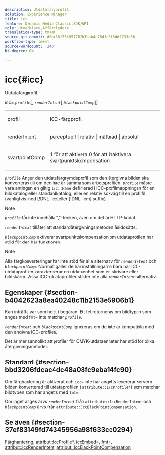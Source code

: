 ```yaml
---
description: Utdatafärgprofil.
solution: Experience Manager
title: icc
feature: Dynamic Media Classic,SDK/API
role: Utvecklare,Affärsledare
translation-type: tm+mt
source-git-commit: d0bc88f55f857762b3bab4c76d1e3f3dd2733d60
workflow-type: tm+mt
source-wordcount: '240'
ht-degree: 0%

---
```



# icc{#icc}

Utdatafärgprofil.

icc= *`profile`*[, *`renderIntent`*[,*`blackpointComp`*]]

<table id="simpletable_DF1914FD351E4F2BA61372A52F0CFFBF"> 
 <tr class="strow"> 
  <td class="stentry"> <p><span class="codeph"> <span class="varname"> profil</span></span> </p></td> 
  <td class="stentry"> <p>ICC-färgprofil. </p></td> 
 </tr> 
 <tr class="strow"> 
  <td class="stentry"> <p><span class="codeph"> <span class="varname"> renderIntent  </span> </span> </p></td> 
  <td class="stentry"> <p>perceptuell | relativ | mättnad | absolut </p></td> 
 </tr> 
 <tr class="strow"> 
  <td class="stentry"> <p><span class="codeph"> <span class="varname"> svartpointComp</span> </span> </p></td> 
  <td class="stentry"> <p>1 för att aktivera 0 för att inaktivera svartpunktskompensation. </p></td> 
 </tr> 
</table>

*`profile`* Anger den utdatafärgrymdsprofil som den återgivna bilden ska konverteras till om den inte är samma som arbetsprofilen. *`profile`* måste vara antingen en giltig  `icc::Name` definierad i ICC-profilmappningen för en bildkatalog eller standardkatalog, eller en relativ sökväg till en profilfil (vanligtvis med  [!DNL .icc]eller  [!DNL .icm] suffix).

>[!NOTE]
>
>*`profile`* får inte innehålla &quot;,&quot;-tecken, även om det är HTTP-kodat.

*`renderIntent`* tillåter att standardåtergivningsmetoden åsidosätts.

*`blackpointComp`* aktiverar svartpunktskompensation om utdataprofilen har stöd för den här funktionen.

>[!NOTE]
>
>Alla färgkonverteringar har inte stöd för alla alternativ för *`renderIntent`* och *`blackpointComp`*. Normalt gäller de här inställningarna bara när ICC-utdataprofilen karakteriserar en utdataenhet som en skrivare eller bildskärm. Vissa ICC-utdataprofiler stöder inte alla *`renderIntent`*-alternativ.

## Egenskaper {#section-b4042623a8ea40248c11b2153e5906b1}

Kan inträffa var som helst i begäran. Ett fel returneras om bildtypen som anges med `fmt=` inte matchar *`profile`*.

*`renderIntent`* och  *`blackpointComp`* ignoreras om de inte är kompatibla med den angivna ICC-profilen.

Det är mer sannolikt att profiler för CMYK-utdataenheter har stöd för olika återgivningsmetoder.

## Standard {#section-bbd3206fdcac4dc48a08fc9eba14fc90}

Om färghantering är aktiverat och `icc=` inte har angetts levererar servern bilden konverterad till utdataprofilen ( `attribute::IccProfile*`) som matchar bildtypen som har angetts med `fmt=`.

Om inget anges ärvs *`renderIntent`* från `attribute::IccRenderIntent` och *`blackpointComp`* ärvs från `attribute::IccBlackPointCompensation`.

## Se även {#section-37ef83149fd74345956a98f633cc0294}

[Färghantering](../../../../../ir-api/http-protocol/image-rendering-api-ref/c-ir-http-protocol-ref/c-ir-http-protocol-syntax-and-features/c-ir-color-management.md#concept-7bac7c2c41be42c1b301eae80abe6b8d),  [attribut::IccProfile*](../../../../../ir-api/material-cat/image-rendering-api-ref/c-ir-material-catalog/c-ir-attributes-reference/r-ir-iccprofilecmyk.md#reference-55aead2d924847ffbd1be4c46add7127),  [iccEmbed=](../../../../../ir-api/http-protocol/image-rendering-api-ref/c-ir-http-protocol-ref/c-ir-http-protocol-command-reference/r-ir-iccembed.md#reference-47a433138c7c4b29b9b29871b2491a7f),  [fmt=](../../../../../ir-api/http-protocol/image-rendering-api-ref/c-ir-http-protocol-ref/c-ir-http-protocol-command-reference/r-ir-fmt.md#reference-4c743f67d56b47c5b774fcc900ff758c),  [attribut::IccRenderIntent](../../../../../ir-api/material-cat/image-rendering-api-ref/c-ir-material-catalog/c-ir-attributes-reference/r-ir-iccrenderintent.md#reference-3b80b7a4c25545a593c5076f318b5c40),  [attribut::IccBlackPointCompensation](../../../../../ir-api/material-cat/image-rendering-api-ref/c-ir-material-catalog/c-ir-attributes-reference/r-ir-iccblackpointcompensation.md#reference-d939b0cdf6564baaa88deb1059e3b7f0)
